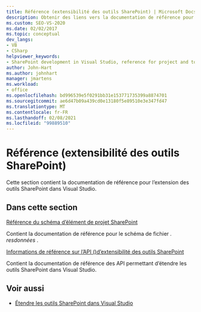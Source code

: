 ```yaml
---
title: Référence (extensibilité des outils SharePoint) | Microsoft Docs
description: Obtenir des liens vers la documentation de référence pour étendre les outils SharePoint dans Visual Studio, couvrant la référence de schéma d’élément de projet SharePoint et la référence d’API.
ms.custom: SEO-VS-2020
ms.date: 02/02/2017
ms.topic: conceptual
dev_langs:
- VB
- CSharp
helpviewer_keywords:
- SharePoint development in Visual Studio, reference for project and tools extensibility
author: John-Hart
ms.author: johnhart
manager: jmartens
ms.workload:
- office
ms.openlocfilehash: bd996539e5f0291bb31e153771735399a8874701
ms.sourcegitcommit: ae6d47b09a439cd0e13180f5e89510e3e347fd47
ms.translationtype: MT
ms.contentlocale: fr-FR
ms.lasthandoff: 02/08/2021
ms.locfileid: "99889510"
---
```

# <a name="reference-sharepoint-tools-extensibility"></a>Référence (extensibilité des outils SharePoint)

Cette section contient la documentation de référence pour l’extension des outils SharePoint dans Visual Studio.

## <a name="in-this-section"></a>Dans cette section

[Référence du schéma d’élément de projet SharePoint](../sharepoint/sharepoint-project-item-schema-reference.md)

Contient la documentation de référence pour le schéma de fichier *. resdonnées* .

[Informations de référence sur l’API &#40;&#41;d’extensibilité des outils SharePoint ](../sharepoint/api-reference-sharepoint-tools-extensibility.md)

Contient la documentation de référence des API permettant d’étendre les outils SharePoint dans Visual Studio.

## <a name="see-also"></a>Voir aussi

- [Étendre les outils SharePoint dans Visual Studio](../sharepoint/extending-the-sharepoint-tools-in-visual-studio.md)
